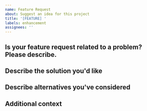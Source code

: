 ```yaml
---
name: Feature Request
about: Suggest an idea for this project
title: '[FEATURE] '
labels: enhancement
assignees: ''
---
```


## Is your feature request related to a problem? Please describe.
<!-- A clear and concise description of what the problem is. Ex. I'm always frustrated when [...] -->

## Describe the solution you'd like
<!-- A clear and concise description of what you want to happen. -->

## Describe alternatives you've considered
<!-- A clear and concise description of any alternative solutions or features you've considered. -->

## Additional context
<!-- Add any other context or screenshots about the feature request here. -->
